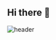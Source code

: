 ## Hi there 👋
![header](https://capsule-render.vercel.app/api?type=waving&color=auto&height=300&section=header&text=안녕하세요%20조은형입니다🙌&fontSize=90)

<!--
**jeh0103/jeh0103** is a ✨ _special_ ✨ repository because its `README.md` (this file) appears on your GitHub profile.

Here are some ideas to get you started:

- 🔭 I’m currently working on ...
- 🌱 I’m currently learning ...
- 👯 I’m looking to collaborate on ...
- 🤔 I’m looking for help with ...
- 💬 Ask me about ...
- 📫 How to reach me: ...
- 😄 Pronouns: ...
- ⚡ Fun fact: ...
-->
